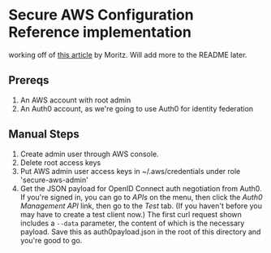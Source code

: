 # Secure AWS Configuration Reference implementation

working off of [this article](https://thoughtworks.jiveon.com/people/mheiber/blog/2016/06/23/using-aws-with-security-as-a-first-class-citizen)
by Moritz. Will add more to the README later.

## Prereqs
1. An AWS account with root admin
2. An Auth0 account, as we're going to use Auth0 for identity federation

## Manual Steps
1. Create admin user through AWS console.
2. Delete root access keys
3. Put AWS admin user access keys in ~/.aws/credentials under role 'secure-aws-admin'
4. Get the JSON payload for OpenID Connect auth negotiation from Auth0. If you're signed in, you can
go to _APIs_ on the menu, then click the _Auth0 Management API_ link, then go to the _Test_ tab.
(If you haven't before you may have to create a test client now.)
The first curl request shown includes a `--data` parameter, the content of which is the necessary payload.
Save this as auth0payload.json in the root of this directory and you're good to go.
